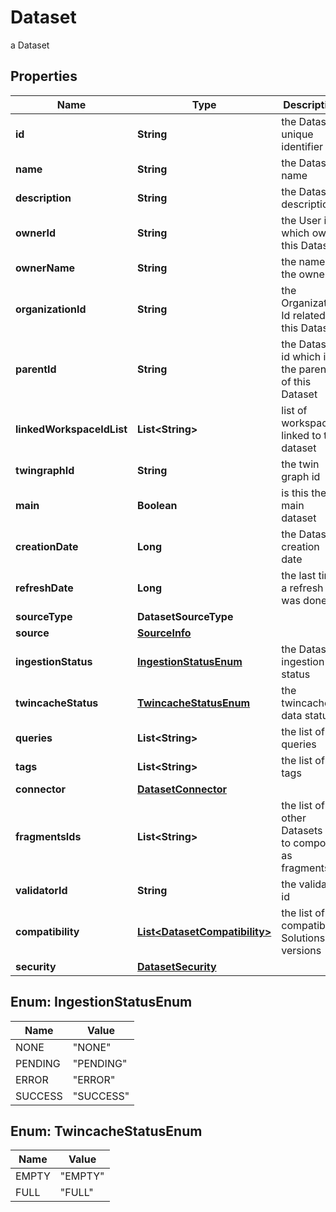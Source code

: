 

# Dataset

a Dataset

## Properties

Name | Type | Description | Notes
------------ | ------------- | ------------- | -------------
**id** | **String** | the Dataset unique identifier |  [optional] [readonly]
**name** | **String** | the Dataset name |  [optional]
**description** | **String** | the Dataset description |  [optional]
**ownerId** | **String** | the User id which own this Dataset |  [optional] [readonly]
**ownerName** | **String** | the name of the owner |  [optional] [readonly]
**organizationId** | **String** | the Organization Id related to this Dataset |  [optional] [readonly]
**parentId** | **String** | the Dataset id which is the parent of this Dataset |  [optional]
**linkedWorkspaceIdList** | **List&lt;String&gt;** | list of workspace linked to this dataset |  [optional]
**twingraphId** | **String** | the twin graph id |  [optional]
**main** | **Boolean** | is this the main dataset |  [optional]
**creationDate** | **Long** | the Dataset creation date |  [optional] [readonly]
**refreshDate** | **Long** | the last time a refresh was done |  [optional] [readonly]
**sourceType** | **DatasetSourceType** |  |  [optional]
**source** | [**SourceInfo**](SourceInfo.md) |  |  [optional]
**ingestionStatus** | [**IngestionStatusEnum**](#IngestionStatusEnum) | the Dataset ingestion status |  [optional]
**twincacheStatus** | [**TwincacheStatusEnum**](#TwincacheStatusEnum) | the twincache data status |  [optional]
**queries** | **List&lt;String&gt;** | the list of queries |  [optional]
**tags** | **List&lt;String&gt;** | the list of tags |  [optional]
**connector** | [**DatasetConnector**](DatasetConnector.md) |  |  [optional]
**fragmentsIds** | **List&lt;String&gt;** | the list of other Datasets ids to compose as fragments |  [optional]
**validatorId** | **String** | the validator id |  [optional]
**compatibility** | [**List&lt;DatasetCompatibility&gt;**](DatasetCompatibility.md) | the list of compatible Solutions versions |  [optional]
**security** | [**DatasetSecurity**](DatasetSecurity.md) |  |  [optional]



## Enum: IngestionStatusEnum

Name | Value
---- | -----
NONE | &quot;NONE&quot;
PENDING | &quot;PENDING&quot;
ERROR | &quot;ERROR&quot;
SUCCESS | &quot;SUCCESS&quot;



## Enum: TwincacheStatusEnum

Name | Value
---- | -----
EMPTY | &quot;EMPTY&quot;
FULL | &quot;FULL&quot;




